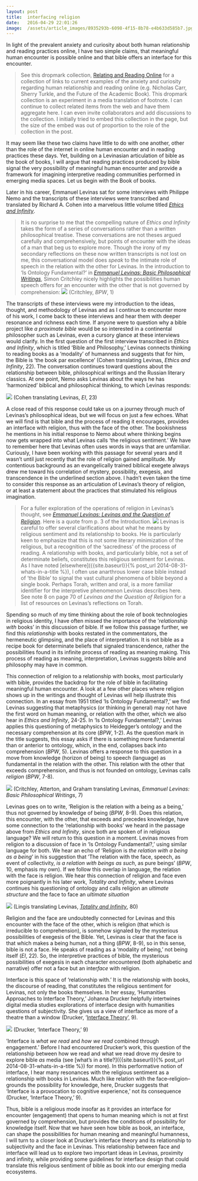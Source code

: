 ```yaml
---
layout:	post
title:	interfacing religion
date:	2016-04-29 22:01:26
image:	/assets/article_images/8935293b-6098-4f15-8b78-e4b633d585b7.jpg
---
```

In light of the prevalent anxiety and curiosity about both human relationship and reading practices online, I have two simple claims, that meaningful human encounter is possible online and that bible offers an interface for this encounter.

> See this dropmark collection, [Relating and Reading Online](http://drp.mk/QNNV1WTYBG) for a collection of links to current examples of the anxiety and curiosity regarding human relationship and reading online (e.g. Nicholas Carr, Sherry Turkle, and the Future of the Academic Book). This dropmark collection is an experiment in a media translation of footnote. I can continue to collect related items from the web and have them aggregate here. I can even invite collaborators and add discussions to the collection. I initially tried to embed this collection in the page, but the size of the embed was out of proportion to the role of the collection in the post.

It may seem like these two claims have little to do with one another, other than the role of the internet in online human encounter and in reading practices these days. Yet, building on a Levinasian articulation of bible as the book of books, I will argue that reading practices produced by bible signal the very possibility of meaningful human encounter and provide a framework for imagining interpretive reading communities performed in emerging media spaces. Let us begin with the Book of books.

Later in his career, Emmanuel Levinas sat for some interviews with Philippe Nemo and the transcripts of these interviews were transcribed and translated by Richard A. Cohen into a marvelous little volume titled [*Ethics and Infinity*](http://amzn.com/0820701785).

> It is no surprise to me that the compelling nature of *Ethics and Infinity* takes the form of a series of conversations rather than a written philosophical treatise. These conversations are not theses argued carefully and comprehensively, but points of encounter with the ideas of a man that beg us to explore more. Though the irony of my secondary reflections on these now written transcripts is not lost on me, this conversational model does *speak* to the intimate role of speech in the relation with the other for Levinas. In the introduction to ‘Is Ontology Fundamental?’ in [*Emmanuel Levinas: Basic Philosophical Writings*](http://amzn.com/0253210798), Simon Critchley nicely highlights the possibilities human speech offers for an encounter with the other that is not governed by comprehension:
> ![](/assets/article_images/8935293b-6098-4f15-8b78-e4b633d585b7.jpg)
> (Critchley, *BPW*, 1)

The transcripts of these interviews were my introduction to the ideas, thought, and methodology of Levinas and as I continue to encounter more of his work, I come back to these interviews and hear them with deeper resonance and richness each time. If anyone were to question why a bible project like *a proximate bible* would be so interested in a continental philosopher such as Levinas, even a cursory glance at these interviews would clarify. In the first question of the first interview transcribed in *Ethics and Infinity*, which is titled ‘Bible and Philosophy,’ Levinas connects thinking to reading books as a ‘modality’ of humanness and suggests that for him, the Bible is ‘the book par excellence’ (Cohen translating Levinas, *Ethics and Infinity*, 22). The conversation continues toward questions about the relationship between bible, philosophical writings and the Russian literary classics. At one point, Nemo asks Levinas about the ways he has ‘harmonized’ biblical and philosophical thinking, to which Levinas responds:

![](/assets/article_images/f5c0ab72-fa5e-41da-9faf-ea1283a6cf86.jpg)
(Cohen translating Levinas, *EI*, 23)

A close read of this response could take us on a journey through much of Levinas’s philosophical ideas, but we will focus on just a few echoes. What we will find is that bible and the process of reading it encourages, provides an interface with religion, thus with the face of the other. The bookishness he mentions in his initial response to Nemo about where thinking begins now gets wrapped into what Levinas calls ‘the religious sentiment.’ We have to remember here that Levinas often uses words in ways that are unfamiliar. Curiously, I have been working with this passage for several years and it wasn’t until just recently that the role of religion gained amplitude. My contentious background as an evangelically trained biblical exegete always drew me toward his correlation of mystery, possibility, exegesis, and transcendence in the underlined section above. I hadn’t even taken the time to consider this response as an articulation of Levinas’s theory of religion, or at least a statement about the practices that stimulated his religious imagination.

> For a fuller exploration of the operations of religion in Levinas’s thought, see [*Emmanuel Levinas: Levinas and the Question of Religion*](https://books.google.com/books/about/Emmanuel_Levinas_Levinas_and_the_questio.html?id=xHYKc4PVUBAC). Here is a quote from p. 3 of the Introduction.
> ![](/assets/article_images/b36db1f8-50b6-4190-8c42-16bd9941be70.jpg)
> Levinas is careful to offer several clarifications about what he means by religious sentiment and its relationship to books. He is particularly keen to emphasize that this is not some literary minimization of the religious, but a recognition of the ‘sacredness’ of the process of reading. A relationship with books, and particularly bible, not a set of determinate beliefs, constitutes this religious sentiment for Levinas.
> As I have noted [elsewhere]({{site.baseurl}}{% post_url 2014-08-31-whats-in-a-title %}), I often use anarthrous lower case bible instead of ‘the Bible’ to signal the vast cultural phenomena of bible beyond a single book. Perhaps Torah, written and oral, is a more familiar identifier for the interpretive phenomenon Levinas describes here. See note 8 on page 70 of *Levinas and the Question of Religion* for a list of resources on Levinas’s reflections on Torah.

Spending so much of my time thinking about the role of book technologies in religious identity, I have often missed the importance of the ’*relationship with* books’ in this discussion of bible. If we follow this passage further, we find this *relationship* with books restated in the commentators, the hermeneutic glimpsing, and the place of interpretation. It is not bible as a recipe book for determinate beliefs that signaled transcendence, rather the possibilities found in its infinite process of reading as meaning making. This process of reading as meaning, interpretation, Levinas suggests bible and philosophy may have in common.

This connection of religion to a relationship with books, most particularly with bible, provides the backdrop for the role of bible in facilitating meaningful human encounter. A look at a few other places where religion shows up in the writings and thought of Levinas will help illustrate this connection. In an essay from 1951 titled ‘Is Ontology Fundamental?,’ we find Levinas suggesting that metaphysics (or thinking in general) may not have the first word on human meaning, or relation with the other, which we also hear in *Ethics and Infinity*, 24-25. In ‘Is Ontology Fundamental?,’ Levinas applies this questioning of metaphysics to Heidegger’s ontology and the necessary comprehension at its core (*BPW*, 1-2). As the question mark in the title suggests, this essay asks if there is something more fundamental than or anterior to ontology, which, in the end, collapses back into comprehension (*BPW*, 5). Levinas offers a response to this question in a move from knowledge (horizon of being) to speech (language) as fundamental in the relation with the other. This relation with the other that exceeds comprehension, and thus is not founded on ontology, Levinas calls *religion* (*BPW*, 7-8).

![](/assets/article_images/ff45ef65-358a-4acb-a90e-fae4eb2b7efa.jpg)
(Critchley, Atterton, and Graham translating Levinas, *Emmanuel Levinas: Basic Philosophical Writings*, 7)

Levinas goes on to write, ‘Religion is the relation with a being as a being,’ thus not governed by knowledge of being (*BPW*, 8-9). Does this relation, this encounter, with the other, that exceeds and precedes knowledge, have some connection to the ‘relationship with books’ we heard in the passage above from *Ethics and Infinity*, since both are spoken of in religious language? We will return to this question in a moment. Levinas moves from religion to a discussion of face in ‘Is Ontology Fundamental?,’ using similar language for both. We hear an echo of ’Religion is *the relation with a being as a being*’ in his suggestion that ’The relation with the face, speech, as event of collectivity, *is a relation with beings as such*, as pure beings’ (*BPW*, 10, emphasis my own). If we follow this overlap in language, the relation with the face is religion. We hear this connection of religion and face even more poignantly in his later work, *Totality and Infinity*, where Levinas continues his questioning of ontology and calls religion an *ultimate structure* and the face to face an *ultimate situation*

![](/assets/article_images/c78ce490-365d-4d91-a30e-ee089497024f.jpg)
(Lingis translating Levinas, [*Totality and Infinity*](http://amzn.com/0820702455), 80)

Religion and the face are undoubtedly connected for Levinas and this encounter with the face of the other, which is religion (that which is irreducible to comprehension), is somehow signaled by the mysterious possibilities of exegesis of the Bible. Yet, Levinas is clear that the face is that which makes a being human, not a thing (*BPW*, 8-9), so in this sense, bible is not a face. He speaks of reading as a ‘modality of being,’ not being itself (*EI*, 22). So, the interpretive practices of bible, the mysterious possibilities of exegesis in each character encountered (both alphabetic and narrative) offer not a face but an inter*face* with religion.

Interface is this space of ‘relationship with.’ It is the relationship with books, the discourse of reading, that constitutes the religious sentiment for Levinas, not only the books themselves. In her essay, ‘Humanities Approaches to Interface Theory,’ Johanna Drucker helpfully intertwines digital media studies explorations of interface design with humanities questions of subjectivity. She gives us a view of interface as more of a theatre than a window (Drucker, ’[Interface Theory](http://www.culturemachine.net/index.php/cm/issue/view/23)’, 9).

![](/assets/article_images/6e6a0bf2-9efe-4eec-97a8-ed4c587cce3e.png)
(Drucker, ‘Interface Theory,’ 9)

’Interface is *what we read* and *how we read* combined through engagement.’ Before I had encountered Drucker’s work, this question of the relationship between how we read and what we read drove my desire to explore bible *as* media (see [what’s in a title?]({{site.baseurl}}{% post_url 2014-08-31-whats-in-a-title %}) for more). In this performative notion of interface, I hear many resonances with the religious sentiment as a relationship with books in Levinas. Much like relation with the face–religion–grounds the possibility for knowledge, here, Drucker suggests that ‘Interface is a provocation to cognitive experience,’ not its consequence (Drucker, ‘Interface Theory,’ 9).

Thus, bible is a religious mode insofar as it provides an interface for encounter (engagement) that opens to human meaning which is not at first governed by comprehension, but provides the conditions of possibility for knowledge itself. Now that we have seen how bible as book, an interface, can shape the possibilities for human meaning and meaningful humanness, I will turn to a closer look at Drucker’s interface theory and its relationship to subjectivity and the face in Levinas. This relationship between face and interface will lead us to explore two important ideas in Levinas, proximity and infinity, while providing some guidelines for interface design that could translate this religious sentiment of bible as book into our emerging media ecosystems.
